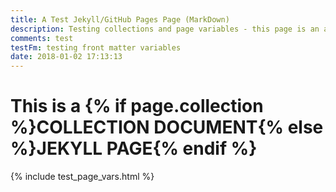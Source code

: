 ```yaml
---
title: A Test Jekyll/GitHub Pages Page (MarkDown)
description: Testing collections and page variables - this page is an actual Jekyll Page and is in a folder, it is a markdown file
comments: test
testFm: testing front matter variables
date: 2018-01-02 17:13:13
---
```


<h1>This is a {% if page.collection %}COLLECTION DOCUMENT{% else %}JEKYLL PAGE{% endif %}</h1>

{% include test_page_vars.html %}
